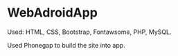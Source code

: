 # WebAdroidApp

Used: HTML, CSS, Bootstrap, Fontawsome, PHP, MySQL.

Used Phonegap to build the site into app.
